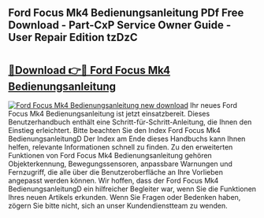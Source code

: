 ## Ford Focus Mk4 Bedienungsanleitung PDf Free Download - Part-CxP Service Owner Guide - User Repair Edition tzDzC

# <h2><a href="http://df57y3.blite.top/?on=Ford+Focus+Mk4+Bedienungsanleitung">🔗Download 👉🔴 Ford Focus Mk4 Bedienungsanleitung</a></h2>

[![Ford Focus Mk4 Bedienungsanleitung new download](https://i.imgur.com/lujVjoI.png)](http://df57y3.blite.top/?on=Ford+Focus+Mk4+Bedienungsanleitung)
Ihr neues Ford Focus Mk4 Bedienungsanleitung ist jetzt einsatzbereit. Dieses Benutzerhandbuch enthält eine Schritt-für-Schritt-Anleitung, die Ihnen den Einstieg erleichtert. Bitte beachten Sie den Index Ford Focus Mk4 BedienungsanleitungD Der Index am Ende dieses Handbuchs kann Ihnen helfen, relevante Informationen schnell zu finden. Zu den erweiterten Funktionen von Ford Focus Mk4 Bedienungsanleitung gehören Objekterkennung, Bewegungssensoren, anpassbare Warnungen und Fernzugriff, die alle über die Benutzeroberfläche an Ihre Vorlieben angepasst werden können. Wir hoffen, dass der Ford Focus Mk4 BedienungsanleitungD ein hilfreicher Begleiter war, wenn Sie die Funktionen Ihres neuen Artikels erkunden. Wenn Sie Fragen oder Bedenken haben, zögern Sie bitte nicht, sich an unser Kundendienstteam zu wenden.
